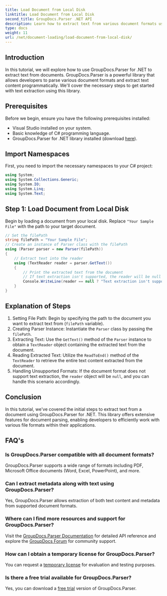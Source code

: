 ```yaml
---
title: Load Document from Local Disk
linktitle: Load Document from Local Disk
second_title: GroupDocs.Parser .NET API
description: Learn how to extract text from various document formats using GroupDocs.Parser for .NET. Easy and efficient text extraction with C#.
type: docs
weight: 11
url: /net/document-loading/load-document-from-local-disk/
---
```

## Introduction
In this tutorial, we will explore how to use GroupDocs.Parser for .NET to extract text from documents. GroupDocs.Parser is a powerful library that allows developers to parse various document formats and extract text content programmatically. We'll cover the necessary steps to get started with text extraction using this library.
## Prerequisites
Before we begin, ensure you have the following prerequisites installed:
- Visual Studio installed on your system.
- Basic knowledge of C# programming language.
- GroupDocs.Parser for .NET library installed (download [here](https://releases.groupdocs.com/parser/net/)).

## Import Namespaces
First, you need to import the necessary namespaces to your C# project:
```csharp
using System;
using System.Collections.Generic;
using System.IO;
using System.Linq;
using System.Text;
```
## Step 1: Load Document from Local Disk
Begin by loading a document from your local disk. Replace `"Your Sample File"` with the path to your target document.
```csharp
// Set the filePath
string filePath = "Your Sample File";
// Create an instance of Parser class with the filePath
using (Parser parser = new Parser(filePath))
{
    // Extract text into the reader
    using (TextReader reader = parser.GetText())
    {
        // Print the extracted text from the document
        // If text extraction isn't supported, the reader will be null
        Console.WriteLine(reader == null ? "Text extraction isn't supported" : reader.ReadToEnd());
    }
}
```
## Explanation of Steps
1. Setting File Path: Begin by specifying the path to the document you want to extract text from (`filePath` variable).
2. Creating Parser Instance: Instantiate the `Parser` class by passing the `filePath`.
3. Extracting Text: Use the `GetText()` method of the `Parser` instance to obtain a `TextReader` object containing the extracted text from the document.
4. Reading Extracted Text: Utilize the `ReadToEnd()` method of the `TextReader` to retrieve the entire text content extracted from the document.
5. Handling Unsupported Formats: If the document format does not support text extraction, the `reader` object will be `null`, and you can handle this scenario accordingly.

## Conclusion
In this tutorial, we've covered the initial steps to extract text from a document using GroupDocs.Parser for .NET. This library offers extensive features for document parsing, enabling developers to efficiently work with various file formats within their applications.

## FAQ's
### Is GroupDocs.Parser compatible with all document formats?
GroupDocs.Parser supports a wide range of formats including PDF, Microsoft Office documents (Word, Excel, PowerPoint), and more.
### Can I extract metadata along with text using GroupDocs.Parser?
Yes, GroupDocs.Parser allows extraction of both text content and metadata from supported document formats.
### Where can I find more resources and support for GroupDocs.Parser?
Visit the [GroupDocs.Parser Documentation](https://reference.groupdocs.com/parser/net/) for detailed API reference and explore the [GroupDocs Forum](https://forum.groupdocs.com/c/parser/17) for community support.
### How can I obtain a temporary license for GroupDocs.Parser?
You can request a [temporary license](https://purchase.groupdocs.com/temporary-license/) for evaluation and testing purposes.
### Is there a free trial available for GroupDocs.Parser?
Yes, you can download a [free trial](https://releases.groupdocs.com/) version of GroupDocs.Parser.
